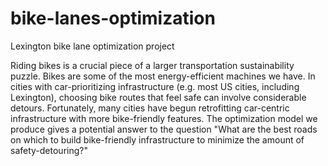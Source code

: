 # bike-lanes-optimization

Lexington bike lane optimization project

Riding bikes is a crucial piece of a larger transportation sustainability puzzle. Bikes are some of the most energy-efficient machines we have. In cities with car-prioritizing infrastructure (e.g. most US cities, including Lexington), choosing bike routes that feel safe can involve considerable detours. Fortunately, many cities have begun retrofitting car-centric infrastructure with more bike-friendly features. The optimization model we produce gives a potential answer to the question "What are the best roads on which to build bike-friendly infrastructure to minimize the amount of safety-detouring?" 
